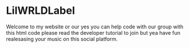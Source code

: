 # LilWRLDLabel
Welcome to my website or our yes you can help code with our group with this html code please read the developer tutorial to join but yea have fun realesasing your music
on this social platform.
